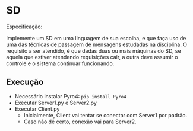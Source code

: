 # SD

Especificação:

Implemente um SD em uma linguagem de sua escolha, e que faça uso de uma das técnicas de passagem de mensagens estudadas na disciplina. O requisito a ser atendido, é que dadas duas ou mais máquinas do SD, se aquela que estiver atendendo requisições cair, a outra deve assumir o controle e o sistema continuar funcionando.

## Execução
- Necessário instalar Pyro4: ```pip install Pyro4```
- Executar Server1.py e Server2.py
- Executar Client.py
    - Inicialmente, Client vai tentar se conectar com Server1 por padrão.
    - Caso não dê certo, conexão vai para Server2.
